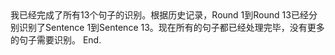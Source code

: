 <thinking>
我已经完成了所有13个句子的识别。根据历史记录，Round 1到Round 13已经分别识别了Sentence 1到Sentence 13。现在所有的句子都已经处理完毕，没有更多的句子需要识别。
</thinking>

<result>
End.
</result>